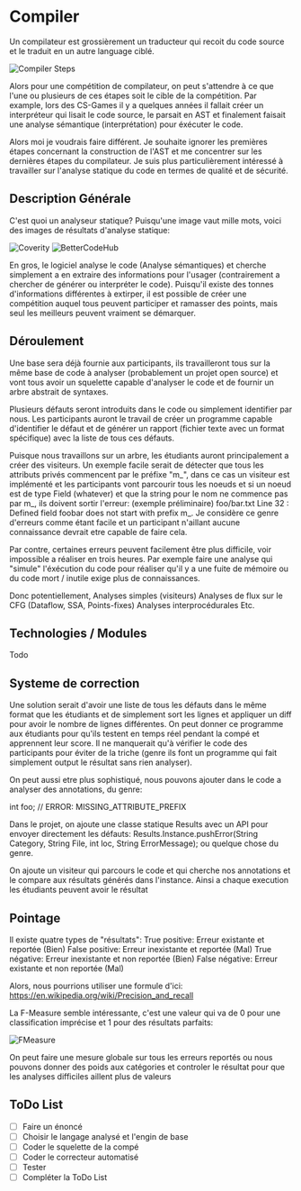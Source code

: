 # Compiler

Un compilateur est grossièrement un traducteur qui recoit du code source et le traduit en un autre language ciblé.

![Compiler Steps](https://brainmass.com/hubsimg/1511787/Compilador.gif)

Alors pour une compétition de compilateur, on peut s'attendre à ce que l'une ou plusieurs de ces étapes soit le cible de la compétition. Par example, lors des CS-Games il y a quelques années il fallait créer un interpréteur qui lisait le code source, le parsait en AST et finalement faisait une analyse sémantique (interprétation) pour éxécuter le code.

Alors moi je voudrais faire différent. Je souhaite ignorer les premières étapes concernant la construction de l'AST et me concentrer sur les dernières étapes du compilateur. Je suis plus particulièrement intéressé à travailler sur l'analyse statique du code en termes de qualité et de sécurité.

## Description Générale

C'est quoi un analyseur statique? Puisqu'une image vaut mille mots, voici des images de résultats d'analyse statique:

![Coverity](https://user-images.githubusercontent.com/5842757/28995243-82c9cfa6-79e4-11e7-93e3-af9a91f376b6.png)
![BetterCodeHub](https://files.realpython.com/media/bch1.f5045e9b9392.png)

En gros, le logiciel analyse le code (Analyse sémantiques) et cherche simplement a en extraire des informations pour l'usager (contrairement a chercher de générer ou interpréter le code). Puisqu'il existe des tonnes d'informations différentes à extirper, il est possible de créer une compétition auquel tous peuvent participer et ramasser des points, mais seul les meilleurs peuvent vraiment se démarquer.

## Déroulement

Une base sera déjà fournie aux participants, ils travailleront tous sur la même base de code à analyser (probablement un projet open source) et vont tous avoir un squelette capable d'analyser le code et de fournir un arbre abstrait de syntaxes.

Plusieurs défauts seront introduits dans le code ou simplement identifier par nous. Les participants auront le travail de créer un programme capable d'identifier le défaut et de générer un rapport (fichier texte avec un format spécifique) avec la liste de tous ces défauts. 

Puisque nous travaillons sur un arbre, les étudiants auront principalement a créer des visiteurs. Un exemple facile serait de détecter que tous les attributs privés commencent par le préfixe "m_", dans ce cas un visiteur est implémenté et les participants vont parcourir tous les noeuds et si un noeud est de type Field (whatever) et que la string pour le nom ne commence pas par m_, ils doivent sortir l'erreur: (exemple préliminaire) foo/bar.txt Line 32 : Defined field foobar does not start with prefix m_. Je considère ce genre d'erreurs comme étant facile et un participant n'aillant aucune connaissance devrait etre capable de faire cela.

Par contre, certaines erreurs peuvent facilement être plus difficile, voir impossible a réaliser en trois heures. Par exemple faire une analyse qui "simule" l'éxécution du code pour réaliser qu'il y a une fuite de mémoire ou du code mort / inutile exige plus de connaissances.

Donc potentiellement,
Analyses simples (visiteurs)
Analyses de flux sur le CFG (Dataflow, SSA, Points-fixes)
Analyses interprocédurales
Etc.

## Technologies / Modules

Todo

## Systeme de correction

Une solution serait d'avoir une liste de tous les défauts dans le même format que les étudiants et de simplement sort les lignes et appliquer un diff pour avoir le nombre de lignes différentes. On peut donner ce programme aux étudiants pour qu'ils testent en temps réel pendant la compé et apprennent leur score. Il ne manquerait qu'à vérifier le code des participants pour éviter de la triche (genre ils font un programme qui fait simplement output le résultat sans rien analyser).

On peut aussi etre plus sophistiqué, nous pouvons ajouter dans le code a analyser des annotations, du genre:

int foo; // ERROR: MISSING_ATTRIBUTE_PREFIX

Dans le projet, on ajoute une classe statique Results avec un API pour envoyer directement les défauts:
Results.Instance.pushError(String Category, String File, int loc, String ErrorMessage); ou quelque chose du genre.

On ajoute un visiteur qui parcours le code et qui cherche nos annotations et le compare aux résultats générés dans l'instance. Ainsi a chaque execution les étudiants peuvent avoir le résultat

## Pointage

Il existe quatre types de "résultats":
True positive: Erreur existante et reportée (Bien)
False positive: Erreur inexistante et reportée (Mal)
True négative: Erreur inexistante et non reportée (Bien)
False négative: Erreur existante et non reportée (Mal)

Alors, nous pourrions utiliser une formule d'ici: https://en.wikipedia.org/wiki/Precision_and_recall

La F-Measure semble intéressante, c'est une valeur qui va de 0 pour une classification imprécise et 1 pour des résultats parfaits: 

![FMeasure](https://wikimedia.org/api/rest_v1/media/math/render/svg/dd577aee2dd35c5b0e349327528a5ac606c7bbbf)

On peut faire une mesure globale sur tous les erreurs reportés ou nous pouvons donner des poids aux catégories et controler le résultat pour que les analyses difficiles aillent plus de valeurs


## ToDo List

- [ ] Faire un énoncé
- [ ] Choisir le langage analysé et l'engin de base
- [ ] Coder le squelette de la compé
- [ ] Coder le correcteur automatisé
- [ ] Tester
- [ ] Compléter la ToDo List
